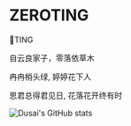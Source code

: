 # ZEROTING
:gift_heart:TING

自云良家子，零落依草木

冉冉梢头绿, 婷婷花下人

思君总得君见日, 花落花开终有时




![Dusai's GitHub stats](https://github-readme-stats.vercel.app/api?username=qq1640691)
